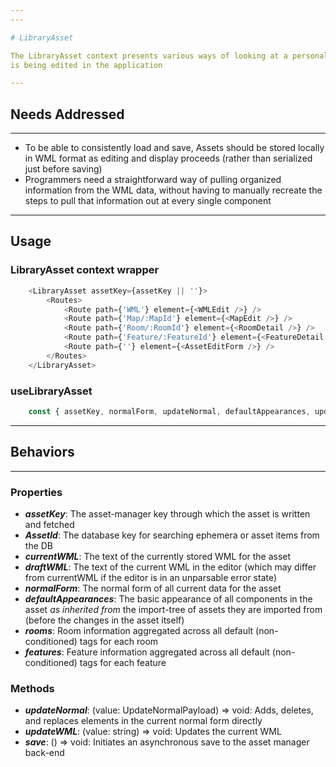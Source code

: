```yaml
---
---

# LibraryAsset

The LibraryAsset context presents various ways of looking at a personal asset as it
is being edited in the application

---
```


## Needs Addressed

---

- To be able to consistently load and save, Assets should be stored locally in WML format
as editing and display proceeds (rather than serialized just before saving)
- Programmers need a straightforward way of pulling organized information from
the WML data, without having to manually recreate the steps to pull that information
out at every single component

---

## Usage

### LibraryAsset context wrapper

```ts
    <LibraryAsset assetKey={assetKey || ''}>
        <Routes>
            <Route path={'WML'} element={<WMLEdit />} />
            <Route path={'Map/:MapId'} element={<MapEdit />} />
            <Route path={'Room/:RoomId'} element={<RoomDetail />} />
            <Route path={'Feature/:FeatureId'} element={<FeatureDetail />} />
            <Route path={''} element={<AssetEditForm />} />
        </Routes>
    </LibraryAsset>
```

### useLibraryAsset

```ts
    const { assetKey, normalForm, updateNormal, defaultAppearances, updateWML, rooms } = useLibraryAsset()
```

---

## Behaviors

---

### Properties

- ***assetKey***: The asset-manager key through which the asset is written and fetched
- ***AssetId***: The database key for searching ephemera or asset items from the DB
- ***currentWML***: The text of the currently stored WML for the asset
- ***draftWML***: The text of the current WML in the editor (which may differ from currentWML
if the editor is in an unparsable error state)
- ***normalForm***: The normal form of all current data for the asset
- ***defaultAppearances***: The basic appearance of all components in the asset
*as inherited from* the import-tree of assets they are imported from (before the
changes in the asset itself)
- ***rooms***: Room information aggregated across all default (non-conditioned) tags for
each room
- ***features***: Feature information aggregated across all default (non-conditioned) tags for
each feature

### Methods

- ***updateNormal***: (value: UpdateNormalPayload) => void: Adds, deletes, and replaces elements
in the current normal form directly
- ***updateWML***: (value: string) => void: Updates the current WML
- ***save***: () => void: Initiates an asynchronous save to the asset manager back-end